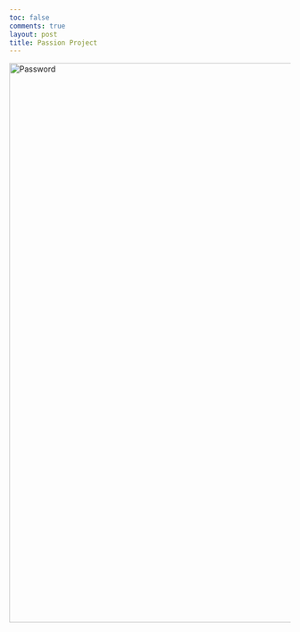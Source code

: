 ```yaml
---
toc: false
comments: true
layout: post
title: Passion Project
---
```

<html>
<body>
  <img src="https://th.bing.com/th/id/OIP.SwhrsHX409QaIR8-u14umgAAAA?pid=ImgDet&w=261&h=258&rs=1" alt="Password" width="2000" height="1000">
  </body>
</html>
